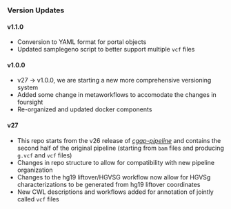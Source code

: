 ### Version Updates

#### v1.1.0
* Conversion to YAML format for portal objects
* Updated samplegeno script to better support multiple ``vcf`` files

#### v1.0.0
* v27 -> v1.0.0, we are starting a new more comprehensive versioning system
* Added some change in metaworkflows to accomodate the changes in foursight
* Re-organized and updated docker components

#### v27
* This repo starts from the v26 release of [*cgap-pipeline*](https://github.com/dbmi-bgm/cgap-pipeline) and contains the second half of the original pipeline (starting from `bam` files and producing `g.vcf` and `vcf` files)
* Changes in repo structure to allow for compatibility with new pipeline organization
* Changes to the hg19 liftover/HGVSG workflow now allow for HGVSg characterizations to be generated from hg19 liftover coordinates
* New CWL descriptions and workflows added for annotation of jointly called `vcf` files
